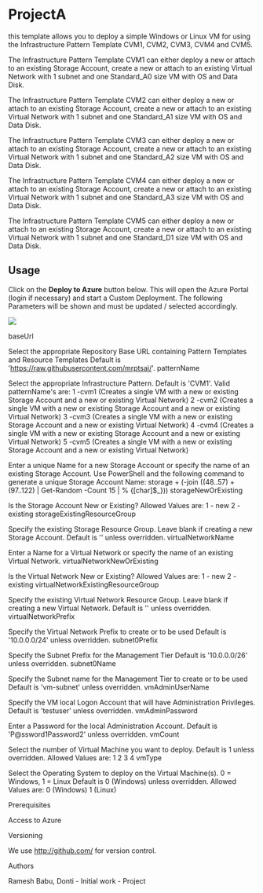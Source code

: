 # ProjectA
this template allows you to deploy a simple Windows or Linux VM for using the Infrastructure Pattern Template CVM1, CVM2, CVM3, CVM4 and CVM5.

The Infrastructure Pattern Template CVM1 can either deploy a new or attach to an existing Storage Account, create a new or attach to an existing Virtual Network with 1 subnet and one Standard_A0 size VM with OS and Data Disk.

The Infrastructure Pattern Template CVM2 can either deploy a new or attach to an existing Storage Account, create a new or attach to an existing Virtual Network with 1 subnet and one Standard_A1 size VM with OS and Data Disk.


The Infrastructure Pattern Template CVM3 can either deploy a new or attach to an existing Storage Account, create a new or attach to an existing Virtual Network with 1 subnet and one Standard_A2 size VM with OS and Data Disk.


The Infrastructure Pattern Template CVM4 can either deploy a new or attach to an existing Storage Account, create a new or attach to an existing Virtual Network with 1 subnet and one Standard_A3 size VM with OS and Data Disk.

The Infrastructure Pattern Template CVM5 can either deploy a new or attach to an existing Storage Account, create a new or attach to an existing Virtual Network with 1 subnet and one Standard_D1 size VM with OS and Data Disk.

## Usage

Click on the **Deploy to Azure** button below. This will open the Azure Portal (login if necessary) and start a Custom Deployment. The following Parameters will be shown and must be updated / selected accordingly. 

<a href="https://portal.azure.com/#create/Microsoft.Template/uri/https%3A%2F%2Fraw.githubusercontent.com%2Fdrameshdba%2FProjectA%2Fmaster%2Fazuredeploy.json" target="_blank">
    <img src="http://azuredeploy.net/deploybutton.png"/>
</a>

baseUrl

Select the appropriate Repository Base URL containing Pattern Templates and Resource Templates
Default is 'https://raw.githubusercontent.com/mrptsai/'.
patternName

Select the appropriate Infrastructure Pattern.
Default is 'CVM1'.
Valid patternName's are:
     1 -cvm1  (Creates a single VM with a new or existing Storage Account and a new or existing Virtual Network)
     2 -cvm2  (Creates a single VM with a new or existing Storage Account and a new or existing Virtual Network)
     3 -cvm3  (Creates a single VM with a new or existing Storage Account and a new or existing Virtual Network)
     4 -cvm4  (Creates a single VM with a new or existing Storage Account and a new or existing Virtual Network)
     5 -cvm5  (Creates a single VM with a new or existing Storage Account and a new or existing Virtual Network)

Enter a unique Name for a new Storage Account or specify the name of an existing Storage Account. Use PowerShell and the following command to generate a unique Storage Account Name:
  storage + (-join ((48..57) + (97..122) | Get-Random -Count 15 | % {[char]$_}))
storageNewOrExisting

Is the Storage Account New or Existing?
Allowed Values are:
     1 - new
     2 - existing
storageExistingResourceGroup

Specify the existing Storage Resource Group. Leave blank if creating a new Storage Account.
Default is '' unless overridden.
virtualNetworkName

Enter a Name for a Virtual Network or specify the name of an existing Virtual Network.
virtualNetworkNewOrExisting

Is the Virtual Network New or Existing?
Allowed Values are:
     1 - new
     2 - existing
virtualNetworkExistingResourceGroup

Specify the existing Virtual Network Resource Group. Leave blank if creating a new Virtual Network.
Default is '' unless overridden.
virtualNetworkPrefix

Specify the Virtual Network Prefix to create or to be used
Default is '10.0.0.0/24' unless overridden.
subnet0Prefix

Specify the Subnet Prefix for the Management Tier
Default is '10.0.0.0/26' unless overridden.
subnet0Name

Specify the Subnet name for the Management Tier to create or to be used
Default is 'vm-subnet' unless overridden.
vmAdminUserName

Specify the VM local Logon Account that will have Administration Privileges.
Default is 'testuser' unless overridden.
vmAdminPassword

Enter a Password for the local Administration Account.
Default is 'P@ssword1Password2' unless overridden.
vmCount

Select the number of Virtual Machine you want to deploy.
Default is 1 unless overridden.
Allowed Values are:
     1
     2
     3
     4
vmType

Select the Operating System to deploy on the Virtual Machine(s). 0 = Windows, 1 = Linux
Default is 0 (Windows) unless overridden.
Allowed Values are:
     0 (Windows)
     1 (Linux)

Prerequisites

Access to Azure

Versioning

We use http://github.com/ for version control.

Authors

Ramesh Babu, Donti - Initial work - Project

